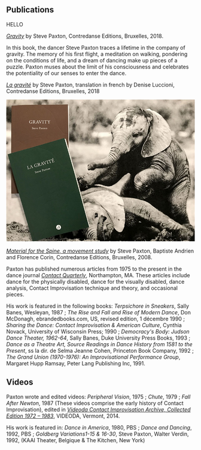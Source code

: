 ## Publications

HELLO

[*Gravity*](https://contredanse.org/product/material-for-the-spine-une-etude-du-mouvement-a-movement-study?lang=en) by Steve Paxton, Contredanse Editions, Bruxelles, 2018.

In this book, the dancer Steve Paxton traces a lifetime in the company of gravity. The memory of his first flight, a meditation on walking, pondering on the conditions of life, and a dream of dancing make up pieces of a puzzle. Paxton muses about the limit of his consciousness and celebrates the potentiality of our senses to enter the dance. 

[*La gravité*](https://contredanse.org/product/material-for-the-spine-une-etude-du-mouvement-a-movement-study?lang=fr) by Steve Paxton, translation in french by Denise Luccioni, Contredanse Editions, Bruxelles, 2018

[![Gravity Image](./images/gravity-gravite.jpg)](https://contredanse.org/)

[*Material for the Spine, a movement study*](https://www.contredanse.org/contredanseV4/templates/index.php?path=eshop/action_search.php&product_id=212) by Steve Paxton, Baptiste Andrien and Florence Corin, Contredanse Editions, Bruxelles, 2008.

Paxton has published numerous articles from 1975 to the present in the dance
journal [*Contact Quarterly*](https://contactquarterly.com/), Northampton, MA. These articles include dance for the physically disabled, dance for the visually disabled, dance analysis, Contact Improvisation technique and theory, and occasional pieces.

His work is featured in the following books: *Terpsichore in Sneakers*, Sally Banes, Wesleyan, 1987 ; *The Rise and Fall and Rise of Modern Dance*, Don McDonagh, ebrandedbooks.com, US, revised edition, 1 décembre 1990 ; *Sharing the Dance: Contact Improvisation & American Culture*, Cynthia Novack, University of Wisconsin Press; 1990 ; *Democracy's Body: Judson Dance Theater, 1962-64*, Sally Banes, Duke University Press Books, 1993 ; *Dance as a Theatre Art, Source Readings in Dance History from 1581 to the Present*, ss la dir. de Selma Jeanne Cohen, Princeton Book Company, 1992 ; *The Grand Union (1970-1976): An Improvisational Performance Group*, Margaret Hupp Ramsay, Peter Lang Publishing Inc, 1991.


## Videos

Paxton wrote and edited videos: *Peripheral Vision*, 1975 ; *Chute*, 1979 ; *Fall After Newton*, 1987 (These videos comprise the early history of Contact Improvisation), edited in [*Videoda Contact Improvisation Archive, Collected Edition 1972 – 1983*](https://contactquarterly.com/contact-editions/index.php#book=videoda-contact-improvisation-archive-(dvd)), VIDEODA, Vermont, 2014.

His work is featured in:  *Dance in America*, 1980, PBS ; *Dance and Dancing*, 1992, PBS ; *Goldberg Variations1-15 & 16-30*, Steve Paxton, Walter Verdin, 1992, (KAAI Theater, Belgique & The Kitchen, New York)
